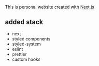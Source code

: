 This is personal website created with [Next.js](https://nextjs.org/)

## added stack

- next
- styled components
- styled-system
- eslint
- prettier
- custom hooks
